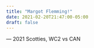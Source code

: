 ```yaml
---
title: "Margot Flemming!"
date: 2021-02-20T21:47:00-05:00
draft: false
---
```

— 2021 Scotties, WC2 vs CAN
<!--more--> 

